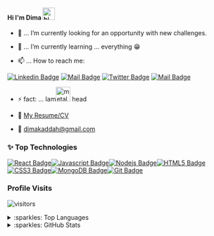 #### Hi I'm Dima <img src="https://user-images.githubusercontent.com/1303154/88677602-1635ba80-d120-11ea-84d8-d263ba5fc3c0.gif" width="28px" alt="hi"> 




- 🔭 ... I’m currently looking for an opportunity with new challenges.


- 🌱 ... I’m currently learning ... everything :grin: 




- 📫 ... How to reach me:


[![Linkedin Badge](https://img.shields.io/badge/-DimaKaddah-0e76a8?style=flat&labelColor=0e76a8&logo=linkedin&logoColor=white)](https://www.linkedin.com/in/dima-kaddah/) 
[![Mail Badge](https://img.shields.io/badge/-@dima_mdb-e84393?style=flat&labelColor=e84393&logo=instagram&logoColor=white)](https://www.instagram.com/dima_mdb/)
[![Twitter Badge](https://img.shields.io/badge/-@DimaMDB-1ca0f1?style=flat&labelColor=1ca0f1&logo=twitter&logoColor=white&link=https://twitter.com/DimaMDB)](https://twitter.com/DimaMDB)
[![Mail Badge](https://img.shields.io/badge/-dimaKaddah-c0392b?style=flat&labelColor=c0392b&logo=gmail&logoColor=white)](mailto:dimakaddah@gmail.com)


- :zap: fact: ... Iam<img src="https://media.giphy.com/media/TexySKeea70FlT4T9A/giphy.gif" width="33px" alt="metal">  head 


- :paperclip: [My Resume/CV](https://docs.google.com/presentation/d/1bq0L2gDCnihdg3Htnf1a1jXYX5_2JHZ7Tf2HwrH3n8M/edit?usp=sharing)

- :email: dimakaddah@gmail.com


### :sparkles: Top Technologies

[![React Badge](https://img.shields.io/badge/-React-61DBFB?style=for-the-badge&labelColor=black&logo=react&logoColor=61DBFB)](#)[![Javascript Badge](https://img.shields.io/badge/-Javascript-F0DB4F?style=for-the-badge&labelColor=black&logo=javascript&logoColor=F0DB4F)](#)[![Nodejs Badge](https://img.shields.io/badge/-Nodejs-3C873A?style=for-the-badge&labelColor=black&logo=node.js&logoColor=3C873A)](#)[![HTML5 Badge](https://img.shields.io/badge/-HTML5-red?style=for-the-badge&labelColor=black&logo=HTML5&logoColor=red)](#)[![CSS3 Badge](https://img.shields.io/badge/-CSS3-blue?style=for-the-badge&labelColor=black&logo=CSS3&logoColor=blue)](#)[![MongoDB Badge](https://img.shields.io/badge/-MongoDB-mongoDB?style=for-the-badge&labelColor=black&logo=MongoDB&logoColor=green)](#)[![Git Badge](https://img.shields.io/badge/-Git-red?style=for-the-badge&labelColor=black&logo=Git&logoColor=red)](#)

### Profile Visits
![visitors](https://visitor-badge.glitch.me/badge?page_id=Dima-Kaddah.Dima-Kaddah.1)

<details>
<summary>  
:sparkles: Top Languages
</summary>

[![Top Langs](https://github-readme-stats.vercel.app/api/top-langs/?username=Dima-Kaddah&layout=compact)](https://github.com/Dima-Kaddah/github-readme-stats)
</details>

<details>
<summary>  
  :sparkles: GitHub Stats
</summary>

![Anurag's github stats](https://github-readme-stats.vercel.app/api?username=Dima-Kaddah&count_private=true&hide=contribs,prs&theme=tokyonight)

</details>


